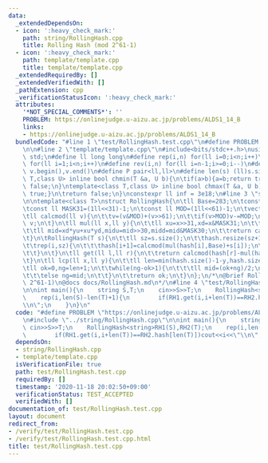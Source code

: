 ```yaml
---
data:
  _extendedDependsOn:
  - icon: ':heavy_check_mark:'
    path: string/RollingHash.cpp
    title: Rolling Hash (mod 2^61-1)
  - icon: ':heavy_check_mark:'
    path: template/template.cpp
    title: template/template.cpp
  _extendedRequiredBy: []
  _extendedVerifiedWith: []
  _pathExtension: cpp
  _verificationStatusIcon: ':heavy_check_mark:'
  attributes:
    '*NOT_SPECIAL_COMMENTS*': ''
    PROBLEM: https://onlinejudge.u-aizu.ac.jp/problems/ALDS1_14_B
    links:
    - https://onlinejudge.u-aizu.ac.jp/problems/ALDS1_14_B
  bundledCode: "#line 1 \"test/RollingHash.test.cpp\"\n#define PROBLEM \"https://onlinejudge.u-aizu.ac.jp/problems/ALDS1_14_B\"\
    \n\n#line 2 \"template/template.cpp\"\n#include<bits/stdc++.h>\nusing namespace\
    \ std;\n#define ll long long\n#define rep(i,n) for(ll i=0;i<n;i++)\n#define REP(i,n)\
    \ for(ll i=1;i<n;i++)\n#define rev(i,n) for(ll i=n-1;i>=0;i--)\n#define all(v)\
    \ v.begin(),v.end()\n#define P pair<ll,ll>\n#define len(s) (ll)s.size()\n \ntemplate<class\
    \ T,class U> inline bool chmin(T &a, U b){\n\tif(a>b){a=b;return true;}\n\treturn\
    \ false;\n}\ntemplate<class T,class U> inline bool chmax(T &a, U b){\n\tif(a<b){a=b;return\
    \ true;}\n\treturn false;\n}\nconstexpr ll inf = 3e18;\n#line 3 \"string/RollingHash.cpp\"\
    \n\ntemplate<class T>\nstruct RollingHash{\n\tll Base=283;\n\tconst ll MASK30=(1ll<<30)-1;\n\
    \tconst ll MASK31=(1ll<<31)-1;\n\tconst ll MOD=(1ll<<61)-1;\n\tvector<ll>hash,power;\n\
    \tll calcmod(ll v){\n\t\tv=(v&MOD)+(v>>61);\n\t\tif(v>MOD)v-=MOD;\n\t\treturn\
    \ v;\n\t}\n\tll mul(ll x,ll y){\n\t\tll xu=x>>31,xd=x&MASK31;\n\t\tll yu=y>>31,yd=y&MASK31;\n\
    \t\tll mid=xd*yu+xu*yd,midu=mid>>30,midd=mid&MASK30;\n\t\treturn calcmod(xu*yu*2+midu+(midd<<31)+xd*yd);\n\
    \t}\n\tRollingHash(T s){\n\t\tll sz=s.size();\n\t\thash.resize(sz+1,0);power.resize(sz+1,1);\n\
    \t\trep(i,sz){\n\t\t\thash[i+1]=calcmod(mul(hash[i],Base)+s[i]);\n\t\t\tpower[i+1]=calcmod(mul(power[i],Base));\n\
    \t\t}\n\t}\n\tll get(ll l,ll r){\n\t\treturn calcmod(hash[r]-mul(hash[l],power[r-l])+MOD);\n\
    \t}\n\tll lcp(ll x,ll y){\n\t\tll len=min(hash.size()-1-y,hash.size()-1-x);\n\t\
    \tll ok=0,ng=len+1;\n\t\twhile(ng-ok>1){\n\t\t\tll mid=(ok+ng)/2;\n\t\t\tif(get(x,x+mid)==get(y,y+mid))ok=mid;\n\
    \t\t\telse ng=mid;\n\t\t}\n\t\treturn ok;\n\t}\n};\n/*\n@brief Rolling Hash (mod\
    \ 2^61-1)\n@docs docs/RollingHash.md\n*/\n#line 4 \"test/RollingHash.test.cpp\"\
    \n\nint main(){\n    string S,T;\n    cin>>S>>T;\n    RollingHash<string>RH1(S),RH2(T);\n\
    \    rep(i,len(S)-len(T)+1){\n        if(RH1.get(i,i+len(T))==RH2.hash[len(T)])cout<<i<<\"\
    \\n\";\n    }\n}\n"
  code: "#define PROBLEM \"https://onlinejudge.u-aizu.ac.jp/problems/ALDS1_14_B\"\n\
    \n#include \"../string/RollingHash.cpp\"\n\nint main(){\n    string S,T;\n   \
    \ cin>>S>>T;\n    RollingHash<string>RH1(S),RH2(T);\n    rep(i,len(S)-len(T)+1){\n\
    \        if(RH1.get(i,i+len(T))==RH2.hash[len(T)])cout<<i<<\"\\n\";\n    }\n}"
  dependsOn:
  - string/RollingHash.cpp
  - template/template.cpp
  isVerificationFile: true
  path: test/RollingHash.test.cpp
  requiredBy: []
  timestamp: '2020-11-18 20:02:50+09:00'
  verificationStatus: TEST_ACCEPTED
  verifiedWith: []
documentation_of: test/RollingHash.test.cpp
layout: document
redirect_from:
- /verify/test/RollingHash.test.cpp
- /verify/test/RollingHash.test.cpp.html
title: test/RollingHash.test.cpp
---
```

